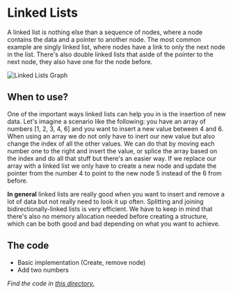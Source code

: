 # Linked Lists

A linked list is nothing else than a sequence of nodes, where a node contains the data and a pointer to another node. The most common example are singly linked list, where nodes have a link to only the next node in the list. There's also double linked lists that aside of the pointer to the next node, they also have one for the node before.



![Linked Lists Graph](https://i.imgur.com/DUywOVE.png)



## When to use?

One of the important ways linked lists can help you in is the insertion of new data. Let's imagine a scenario like the following: you have an array of numbers [1, 2, 3, 4, 6] and you want to insert a new value between 4 and 6. When using an array we do not only have to inert our new value but also change the index of all the other values. We can do that by moving each number one to the right and insert the value, or splice the array based on the index and do all that stuff but there's an easier way. If we replace our array with a linked list we only have to create a new node and update the pointer from the number 4 to point to the new node 5 instead of the 6 from before.

**In general** linked lists are really good when you want to insert and remove a lot of data but not really need to look it up often. Splitting and joining bidirectionally-linked lists is very efficient. We have to keep in mind that there's also no memory allocation needed before creating a structure, which can be both good and bad depending on what you want to achieve.



## The code

- Basic implementation (Create, remove node)
- Add two numbers



_Find the code in [this directory.]()_